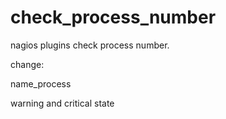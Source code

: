 # check_process_number
nagios plugins check process number.

change: 

name_process

warning and critical state


